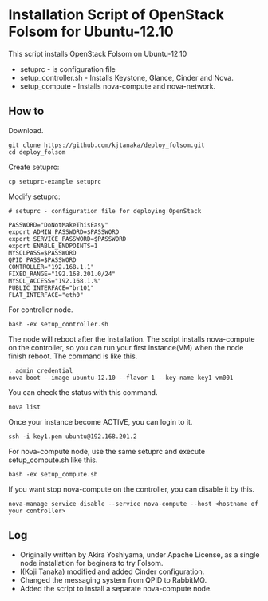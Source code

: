 Installation Script of OpenStack Folsom for Ubuntu-12.10
======================================================

This script installs OpenStack Folsom on Ubuntu-12.10

* setuprc - is configuration file
* setup_controller.sh - Installs Keystone, Glance, Cinder and Nova.
* setup_compute - Installs nova-compute and nova-network.

How to
------
Download.
```
git clone https://github.com/kjtanaka/deploy_folsom.git
cd deploy_folsom
```

Create setuprc:
```
cp setuprc-example setuprc
```

Modify setuprc:
```
# setuprc - configuration file for deploying OpenStack

PASSWORD="DoNotMakeThisEasy"
export ADMIN_PASSWORD=$PASSWORD
export SERVICE_PASSWORD=$PASSWORD
export ENABLE_ENDPOINTS=1
MYSQLPASS=$PASSWORD
QPID_PASS=$PASSWORD
CONTROLLER="192.168.1.1"
FIXED_RANGE="192.168.201.0/24"
MYSQL_ACCESS="192.168.1.%"
PUBLIC_INTERFACE="br101"
FLAT_INTERFACE="eth0"
```

For controller node.
```
bash -ex setup_controller.sh
```
The node will reboot after the installation. The script installs nova-compute 
on the controller, so you can run your first instance(VM) when the node finish reboot.
The command is like this.
```
. admin_credential
nova boot --image ubuntu-12.10 --flavor 1 --key-name key1 vm001
```
You can check the status with this command.
```
nova list
```
Once your instance become ACTIVE, you can login to it.
```
ssh -i key1.pem ubuntu@192.168.201.2
```

For nova-compute node, use the same setuprc and execute setup_compute.sh
like this.
```
bash -ex setup_compute.sh
```

If you want stop nova-compute on the controller, you can disable it by this.
```
nova-manage service disable --service nova-compute --host <hostname of your controller>
```

Log
--------------------------
* Originally written by Akira Yoshiyama, under Apache License,
as a single node installation for beginers to try Folsom.
* I(Koji Tanaka) modified and added Cinder configuration.
* Changed the messaging system from QPID to RabbitMQ.
* Added the script to install a separate nova-compute node.

